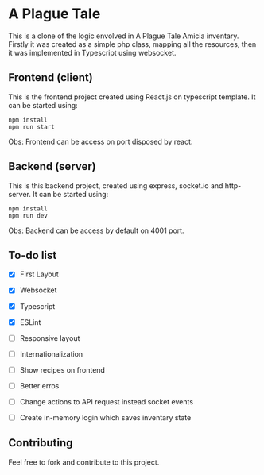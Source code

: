 # A Plague Tale

This is a clone of the logic envolved in A Plague Tale Amicia inventary. Firstly it was created as a simple php class, mapping all the resources, then it was implemented in Typescript using websocket.


## Frontend (client)

This is the frontend project created using React.js on typescript template.
It can be started using:
```
npm install
npm run start
```
Obs: Frontend can be access on port disposed by react.


## Backend (server)

This is this backend project, created using express, socket.io and http-server.
It can be started using:
```
npm install
npm run dev
```
Obs: Backend can be access by default on 4001 port.


## To-do list

- [x] First Layout
- [x] Websocket
- [x] Typescript
- [x] ESLint
- [ ] Responsive layout
- [ ] Internationalization
- [ ] Show recipes on frontend
- [ ] Better erros
- [ ] Change actions to API request instead socket events
- [ ] Create in-memory login which saves inventary state


## Contributing

Feel free to fork and contribute to this project.